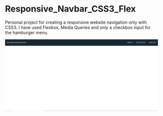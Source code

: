 ﻿# Responsive_Navbar_CSS3_Flex

Personal project for creating a responsive website navigation only with CSS3. I have used Flexbox, Media Queries and only a checkbox input for the hamburger menu.

<img src="responsive_navigation_css3_flex.gif">
